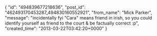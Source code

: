  {
   "id": "494839677218636",
   "post_id": "462493170453287_494830160552921",
   "from_name": "Mick Parker",
   "message": "incidentally fyi \"Cara\" means friend in irish, so you could identify yourself as friend to the court & be factually correct :p",
   "created_time": "2013-03-22T03:42:20+0000"
 }
